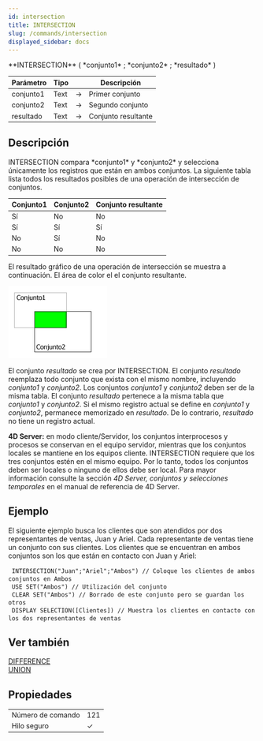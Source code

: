 ```yaml
---
id: intersection
title: INTERSECTION
slug: /commands/intersection
displayed_sidebar: docs
---
```


<!--REF #_command_.INTERSECTION.Syntax-->**INTERSECTION** ( *conjunto1* ; *conjunto2* ; *resultado* )<!-- END REF-->
<!--REF #_command_.INTERSECTION.Params-->
| Parámetro | Tipo |  | Descripción |
| --- | --- | --- | --- |
| conjunto1 | Text | &#8594;  | Primer conjunto |
| conjunto2 | Text | &#8594;  | Segundo conjunto |
| resultado | Text | &#8594;  | Conjunto resultante |

<!-- END REF-->

## Descripción 

<!--REF #_command_.INTERSECTION.Summary-->INTERSECTION compara *conjunto1* y *conjunto2* y selecciona únicamente los registros que están en ambos conjuntos.<!-- END REF--> La siguiente tabla lista todos los resultados posibles de una operación de intersección de conjuntos.

| **Conjunto1** | **Conjunto2** | **Conjunto resultante** |
| ------------- | ------------- | ----------------------- |
| Sí            | No            | No                      |
| Sí            | Sí            | Sí                      |
| No            | Sí            | No                      |
| No            | No            | No                      |

El resultado gráfico de una operación de intersección se muestra a continuación. El área de color el el conjunto resultante.

![](../assets/en/commands/pict32963.es.png)

El conjunto *resultado* se crea por INTERSECTION. El conjunto *resultado* reemplaza todo conjunto que exista con el mismo nombre, incluyendo *conjunto1* y *conjunto2*. Los conjuntos *conjunto1* y *conjunto2* deben ser de la misma tabla. El conjunto *resultado* pertenece a la misma tabla que *conjunto1* y *conjunto2*. Si el mismo registro actual se define en *conjunto1* y *conjunto2*, permanece memorizado en *resultado*. De lo contrario, *resultado* no tiene un registro actual. 

**4D Server:** en modo cliente/Servidor, los conjuntos interprocesos y procesos se conservan en el equipo servidor, mientras que los conjuntos locales se mantiene en los equipos cliente. INTERSECTION requiere que los tres conjuntos estén en el mismo equipo. Por lo tanto, todos los conjuntos deben ser locales o ninguno de ellos debe ser local. Para mayor información consulte la sección *4D Server, conjuntos y selecciones temporales* en el manual de referencia de 4D Server.

## Ejemplo 

El siguiente ejemplo busca los clientes que son atendidos por dos representantes de ventas, Juan y Ariel. Cada representante de ventas tiene un conjunto con sus clientes. Los clientes que se encuentran en ambos conjuntos son los que están en contacto con Juan y Ariel:

```4d
 INTERSECTION("Juan";"Ariel";"Ambos") // Coloque los clientes de ambos conjuntos en Ambos
 USE SET("Ambos") // Utilización del conjunto
 CLEAR SET("Ambos") // Borrado de este conjunto pero se guardan los otros
 DISPLAY SELECTION([Clientes]) // Muestra los clientes en contacto con los dos representantes de ventas
```

## Ver también 

[DIFFERENCE](difference.md)  
[UNION](union.md)  

## Propiedades

|  |  |
| --- | --- |
| Número de comando | 121 |
| Hilo seguro | &check; |


